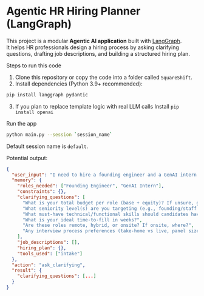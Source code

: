 # Agentic HR Hiring Planner (LangGraph)

This project is a modular **Agentic AI application** built with [LangGraph](https://github.com/langchain-ai/langgraph).  
It helps HR professionals design a hiring process by asking clarifying questions, drafting job descriptions, and building a structured hiring plan.

Steps to run this code

1. Clone this repository or copy the code into a folder called `SquareShift`.
2. Install dependencies (Python 3.9+ recommended):
  ```bash
  pip install langgraph pydantic
  ```
3. If you plan to replace template logic with real LLM calls Install
 `pip install openai`


Run the app 
```bash
python main.py --session `session_name`
```
Default session name is `default`. 

Potential output:
```json
{
  "user_input": "I need to hire a founding engineer and a GenAI intern. Can you help?",
  "memory": {
    "roles_needed": ["Founding Engineer", "GenAI Intern"],
    "constraints": {},
    "clarifying_questions": [
      "What is your total budget per role (base + equity)? If unsure, give a range.",
      "What seniority level(s) are you targeting (e.g., founding/staff vs. intern/junior)?",
      "What must-have technical/functional skills should candidates have?",
      "What is your ideal time-to-fill in weeks?",
      "Are these roles remote, hybrid, or onsite? If onsite, where?",
      "Any interview process preferences (take-home vs live, panel size)?"
    ],
    "job_descriptions": [],
    "hiring_plan": {},
    "tools_used": ["intake"]
  },
  "action": "ask_clarifying",
  "result": {
    "clarifying_questions": [...]
  }
}
```



